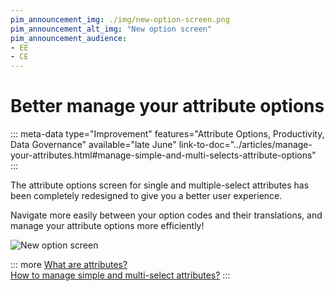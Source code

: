 ```yaml
---
pim_announcement_img: ./img/new-option-screen.png
pim_announcement_alt_img: "New option screen"
pim_announcement_audience:
- EE
- CE
---
```


# Better manage your attribute options
::: meta-data type="Improvement" features="Attribute Options, Productivity, Data Governance" available="late June" link-to-doc="../articles/manage-your-attributes.html#manage-simple-and-multi-selects-attribute-options"
:::

The attribute options screen for single and multiple-select attributes has been completely redesigned to give you a better user experience.

Navigate more easily between your option codes and their translations, and manage your attribute options more efficiently! 

![New option screen](../img/new-option-screen.png)

::: more
[What are attributes?](../articles/what-is-an-attribute.html)  
[How to manage simple and multi-select attributes?](../articles/manage-your-attributes.html#manage-simple-and-multi-selects-attribute-options)
:::
